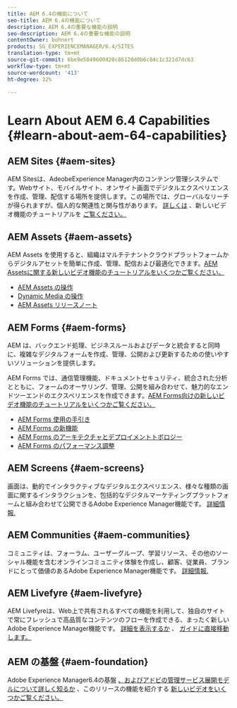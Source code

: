 ```yaml
---
title: AEM 6.4の機能について
seo-title: AEM 6.4の機能について
description: AEM 6.4の重要な機能の説明
seo-description: AEM 6.4の重要な機能の説明
contentOwner: bohnert
products: SG_EXPERIENCEMANAGER/6.4/SITES
translation-type: tm+mt
source-git-commit: 6be9e5049600420c86120d0b6c84c1c321d7dc63
workflow-type: tm+mt
source-wordcount: '413'
ht-degree: 32%

---
```



# Learn About AEM 6.4 Capabilities {#learn-about-aem-64-capabilities}

## AEM Sites {#aem-sites}

AEM Sitesは、AdeobeExperience Manager内のコンテンツ管理システムです。Webサイト、モバイルサイト、オンサイト画面でデジタルエクスペリエンスを作成、管理、配信する場所を提供します。この場所では、グローバルなリーチが得られますが、個人的な関連性と関与性があります。 [詳しくは](http://www.adobe.com/marketing-cloud/enterprise-content-management/web-cms.html) 、新しいビデオ機能のチュートリアルを [ご覧ください。](https://helpx.adobe.com/experience-manager/kt/sites/index/aem-6-4-sites.html)

## AEM Assets {#aem-assets}

AEM Assets を使用すると、組織はマルチテナントクラウドプラットフォームからデジタルアセットを簡単に作成、管理、配信および最適化できます。[AEM Assetsに関する新しいビデオ機能のチュートリアルをいくつかご覧ください。](https://helpx.adobe.com/experience-manager/kt/assets/index/aem-6-4-assets.html)

* [AEM Assets の操作](/help/assets/managing-assets-touch-ui.md)
* [Dynamic Media の操作](/help/assets/dynamic-media.md)
* [AEM Assets リリースノート](/help/release-notes/assets.md)

## AEM Forms {#aem-forms}

AEM は、バックエンド処理、ビジネスルールおよびデータと統合すると同時に、複雑なデジタルフォームを作成、管理、公開および更新するための使いやすいソリューションを提供します。

AEM Forms では、通信管理機能、ドキュメントセキュリティ、統合された分析とともに、フォームのオーサリング、管理、公開を組み合わせて、魅力的なエンドツーエンドのエクスペリエンスを作成できます。[AEM Forms向けの新しいビデオ機能のチュートリアルをいくつかご覧ください。](https://helpx.adobe.com/jp/experience-manager/kt/forms/index/aem-6-4-forms.html)

* [AEM Forms 使用の手引き](/help/forms/using/introduction-aem-forms.md)
* [AEM Forms の新機能](/help/forms/using/whats-new.md)
* [AEM Forms のアーキテクチャとデプロイメントトポロジー](/help/forms/using/aem-forms-architecture-deployment.md)
* [AEM Forms のパフォーマンス調整](/help/forms/using/performance-tuning-aem-forms.md)

## AEM Screens {#aem-screens}

画面は、動的でインタラクティブなデジタルエクスペリエンス、様々な種類の画面に関するインタラクションを、包括的なデジタルマーケティングプラットフォームと組み合わせて公開できるAdobe Experience Manager機能です。  [詳細情報.](https://docs.adobe.com/content/help/ja-JP/experience-manager-screens/user-guide/aem-screens-introduction.html)

## AEM Communities {#aem-communities}

コミュニティは、フォーラム、ユーザーグループ、学習リソース、その他のソーシャル機能を含むオンラインコミュニティ体験を作成し、顧客、従業員、ブランドにとって価値のあるAdobe Experience Manager機能です。 [詳細情報.](http://www.adobe.com/marketing-cloud/enterprise-content-management/social-community-cms.html)

## AEM Livefyre {#aem-livefyre}

AEM Livefyreは、Web上で共有されるすべての機能を利用して、独自のサイトで常にフレッシュで高品質なコンテンツのフローを作成できる、まったく新しいAdobe Experience Manager機能です。 [詳細を表示するか](http://www.adobe.com/marketing-cloud/enterprise-content-management/ugc-content-platform.html) 、 [ガイドに直接移動します。](https://answers.livefyre.com/product/livefyre-for-adobe-experience-manager-aem/)

## AEM の基盤 {#aem-foundation}

Adobe Experience Manager6.4の基盤 [、およびアドビの管理サービス展開モデルについて詳しく知るか](/help/sites-deploying/home.md) 、このリリースの機能を紹介する [新しいビデオをいくつかご覧ください。](https://helpx.adobe.com/experience-manager/kt/sites/index/aem-6-4-sites.html)
